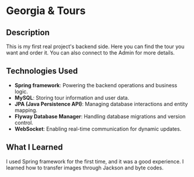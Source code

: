 # Georgia & Tours

Description
-----------
This is my first real project's backend side. Here you can find the tour you want and order it. You can also connect to the Admin for more details.

Technologies Used
-----------------
- **Spring framework**: Powering the backend operations and business logic.
- **MySQL**: Storing tour information and user data.
- **JPA (Java Persistence API)**: Managing database interactions and entity mapping.
- **Flyway Database Manager**: Handling database migrations and version control.
- **WebSocket**: Enabling real-time communication for dynamic updates.

What I Learned
--------------
I used Spring framework for the first time, and it was a good experience. I learned how to transfer images through Jackson and byte codes.
